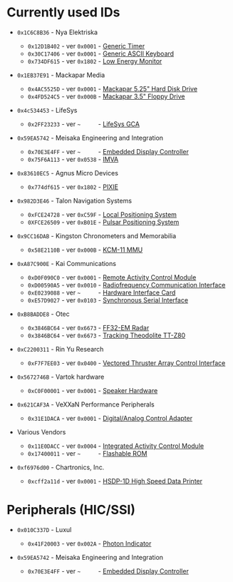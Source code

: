 Currently used IDs
==================
* `0x1C6C8B36` - Nya Elektriska
  * `0x12D1B402` - ver `0x0001` - [Generic Timer](CPU/clock.md)
  * `0x30C17406` - ver `0x0001` - [Generic ASCII Keyboard](Input/keyboard.md)
  * `0x734DF615` - ver `0x1802` - [Low Energy Monitor](Displays/LEM1802.txt)

* `0x1EB37E91` - Mackapar Media
  * `0x4AC5525D` - ver `0x0001` - [Mackapar 5.25" Hard Disk Drive](Storage/m525hd.md)
  * `0x4FD524C5` - ver `0x000B` - [Mackapar 3.5" Floppy Drive](Storage/m35fd.txt)

* `0x4c534453` - LifeSys
  * `0x2FF23233` - ver `~     ` - [LifeSys GCA](Sensors/LifeSYS-GCA3623.md) 
  
* `0x59EA5742` - Meisaka Engineering and Integration
  * `0x70E3E4FF` - ver `~     ` - [Embedded Display Controller](Displays/EDC.md)
  * `0x75F6A113` - ver `0x0538` - [IMVA](Displays/IMVA.md)

* `0x83610EC5` - Agnus Micro Devices
  * `0x774df615` - ver `0x1802` - [PIXIE](Displays/PIXIE.txt)

* `0x982D3E46` - Talon Navigation Systems
  * `0xFCE24728` - ver `0xC59F` - [Local Positioning System](Navigation/TalonNav-LPS.md)
  * `0XFCE26509` - ver `0xB01E` - [Pulsar Positioning System](Navigation/pps.txt)

* `0x9CC16DAB` - Kingston Chronometers and Memorabilia
  * `0x58E2110B` - ver `0x000B` - [KCM-11 MMU](Memory/KCM-11.md)

* `0xA87C900E` - Kai Communications
  * `0xD0F090C0` - ver `0x0001` - [Remote Activity Control Module](IO%20Data/KaiComm-RACM.md)
  * `0xD00590A5` - ver `0x0010` - [Radiofrequency Communication Interface](IO%20Data/KaiComm-RCI.md)
  * `0xE0239088` - ver `~     ` - [Hardware Interface Card](IO%20Data/KaiComm-HIC.md)
  * `0xE57D9027` - ver `0x0103` - [Synchronous Serial Interface](IO%20Data/KaiComm-SSI.md)

* `0xB8BADDE8` - Otec
  * `0x3846BC64` - ver `0x6673` - [FF32-EM Radar](Navigation/radar.txt)
  * `0x3846BC64` - ver `0x6673` - [Tracking Theodolite TT-Z80](Navigation/tracking.txt)

* `0xC2200311` - Rin Yu Research
  * `0xF7F7EE03` - ver `0x0400` - [Vectored Thruster Array Control Interface](CraftComponents/VTACI.md)

* `0x5672746B` - Vartok hardware
  * `0xC0F00001` - ver `0x0001` - [Speaker Hardware](Simple%20Outputs/speaker.md)

* `0x621CAF3A` - VeXXaN Performance Peripherals
  * `0x31E1DACA` - ver `0x0001` - [Digital/Analog Control Adapter](Input/daca.md)

* Various Vendors
  * `0x11E0DACC` - ver `0x0004` - [Integrated Activity Control Module](CPU/cpu-control.md)
  * `0x17400011` - ver `~     ` - [Flashable ROM](CPU/ROM.md)

* `0xf6976d00` - Chartronics, Inc.
  * `0xcff2a11d` - ver `0x0001` - [HSDP-1D High Speed Data Printer](Simple%20Outputs/HSDP-1D.md)

Peripherals (HIC/SSI)
=====================

* `0x010C337D` - Luxul
  * `0x41F20003` - ver `0x002A` - [Photon Indicator](Simple%20Outputs/Luxul-pi.md)

* `0x59EA5742` - Meisaka Engineering and Integration
  * `0x70E3E4FF` - ver `~     ` - [Embedded Display Controller](Displays/EDC.md)
